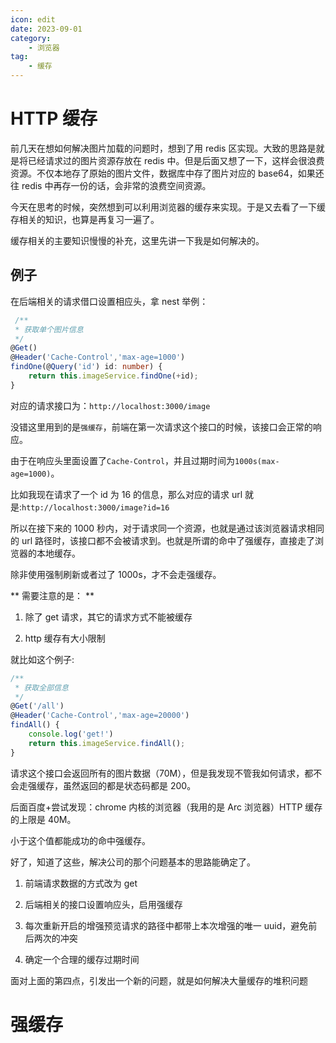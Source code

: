 ```yaml
---
icon: edit
date: 2023-09-01
category:
    - 浏览器
tag:
    - 缓存
---
```


# HTTP 缓存

前几天在想如何解决图片加载的问题时，想到了用 redis 区实现。大致的思路是就是将已经请求过的图片资源存放在 redis 中。但是后面又想了一下，这样会很浪费资源。不仅本地存了原始的图片文件，数据库中存了图片对应的 base64，如果还往 redis 中再存一份的话，会非常的浪费空间资源。

今天在思考的时候，突然想到可以利用浏览器的缓存来实现。于是又去看了一下缓存相关的知识，也算是再复习一遍了。

缓存相关的主要知识慢慢的补充，这里先讲一下我是如何解决的。

## 例子

在后端相关的请求借口设置相应头，拿 nest 举例：

```ts
 /**
 * 获取单个图片信息
 */
@Get()
@Header('Cache-Control','max-age=1000')
findOne(@Query('id') id: number) {
    return this.imageService.findOne(+id);
}
```

对应的请求接口为：`http://localhost:3000/image`

没错这里用到的是`强缓存`，前端在第一次请求这个接口的时候，该接口会正常的响应。

由于在响应头里面设置了`Cache-Control`，并且过期时间为`1000s(max-age=1000)`。

比如我现在请求了一个 id 为 16 的信息，那么对应的请求 url 就是:`http://localhost:3000/image?id=16`

所以在接下来的 1000 秒内，对于请求同一个资源，也就是通过该浏览器请求相同的 url 路径时，该接口都不会被请求到。也就是所谓的命中了强缓存，直接走了浏览器的本地缓存。

除非使用强制刷新或者过了 1000s，才不会走强缓存。

** 需要注意的是： **

1. 除了 get 请求，其它的请求方式不能被缓存

2. http 缓存有大小限制

就比如这个例子:

```ts
/**
 * 获取全部信息
 */
@Get('/all')
@Header('Cache-Control','max-age=20000')
findAll() {
    console.log('get!')
    return this.imageService.findAll();
}
```

请求这个接口会返回所有的图片数据（70M），但是我发现不管我如何请求，都不会走强缓存，虽然返回的都是状态码都是 200。

后面百度+尝试发现：chrome 内核的浏览器（我用的是 Arc 浏览器）HTTP 缓存的上限是 40M。

小于这个值都能成功的命中强缓存。

好了，知道了这些，解决公司的那个问题基本的思路能确定了。

1. 前端请求数据的方式改为 get

2. 后端相关的接口设置响应头，启用强缓存

3. 每次重新开启的增强预览请求的路径中都带上本次增强的唯一 uuid，避免前后两次的冲突

4. 确定一个合理的缓存过期时间

面对上面的第四点，引发出一个新的问题，就是如何解决大量缓存的堆积问题

# 强缓存
